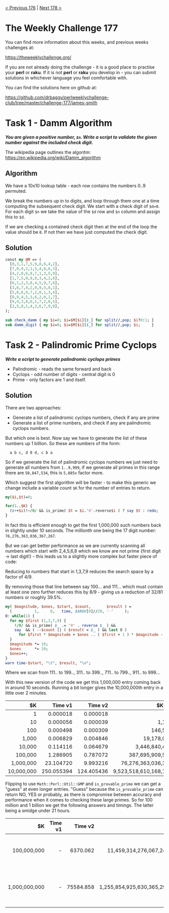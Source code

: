 [< Previous 176](https://github.com/drbaggy/perlweeklychallenge-club/tree/master/challenge-176/james-smith) |
[Next 178 >](https://github.com/drbaggy/perlweeklychallenge-club/tree/master/challenge-178/james-smith)

# The Weekly Challenge 177

You can find more information about this weeks, and previous weeks challenges at:

  https://theweeklychallenge.org/

If you are not already doing the challenge - it is a good place to practise your
**perl** or **raku**. If it is not **perl** or **raku** you develop in - you can
submit solutions in whichever language you feel comfortable with.

You can find the solutions here on github at:

https://github.com/drbaggy/perlweeklychallenge-club/tree/master/challenge-177/james-smith

# Task 1 - Damm Algorithm

***You are given a positive number, `$n`.  Write a script to validate the given number against the included check digit.***

The wikipedia page outlines the algoritm: https://en.wikipedia.org/wiki/Damm_algorithm

## Algorithm

We have a 10x10 lookup table - each row contains the numbers 0..9 permuted.

We break the numbers up in to digits, and loop through them one at a time computing the subsequent check digit. We start with a check digit of `$d=0`.
For each digit `$n` we take the value of the `$d` row and `$n` column and assign this to `$d`.

If we are checking a contained check digit then at the end of the loop the value should be `0`. If not then we have just computed the check digit.

## Solution

```perl
const my @M => (
  [0,3,1,7,5,9,8,6,4,2],
  [7,0,9,2,1,5,4,8,6,3],
  [4,2,0,6,8,7,1,3,5,9],
  [1,7,5,0,9,8,3,4,2,6],
  [6,1,2,3,0,4,5,9,7,8],
  [3,6,7,4,2,0,9,5,8,1],
  [5,8,6,9,7,2,0,1,3,4],
  [8,9,4,5,3,6,2,0,1,7],
  [9,4,3,8,6,1,7,2,0,5],
  [2,5,8,1,4,3,6,7,9,0],
);

sub check_damm { my $i=0; $i=$M[$i][$_] for split//,pop; $i?0:1; }
sub damm_digit { my $i=0; $i=$M[$i][$_] for split//,pop; $i;     }
```

# Task 2 - Palindromic Prime Cyclops

***Write a script to generate palindromic cyclops primes***

 * Palindromic - reads the same forward and back
 * Cyclops - odd number of digits - central digit is 0
 * Prime - only factors are 1 and itself.

## Solution

There are two approaches:

 * Generate a list of palindromic cyclops numbers, check if any are prime
 * Generate a list of prime numbers, and check if any are palindromic cyclops numbers.

But which one is best. Now say we have to generate the list of these numbers up 1 billion. So these are numbers of the form:

```
  a b c, d 0 d, c b a
```

So if we generate the list of palindromic cyclops numbers we just need to generate all numbers from `1..9,999`, if we generate all primes in this range there are `50,847,534`, this is `5,085x` factor more.

Which suggest the first algorithm will be faster - to make this generic we change include a variable count `$K` for the number of entries to return.

```perl
my($i,$t)=0;

for(1..$K) {
  ($++$i)!~/0/ && is_prime( $t = $i.'0'.reverse$i ) ? say $t : redo;
}
```

In fact this is efficient enough to get the first 1,000,000 such numbers back in slightly under 10 seconds. The millionth one being the 17 digit number: `76,276,363,036,367,267`.

But we can get better performance as we are currently scanning all numbers which start with 2,4,5,6,8 which we know are not prime {first digit -> last digit!} - this leads us to a slightly more complex but faster piece of code:

Reducing to numbers that start in 1,3,7,9 reduces the search space by a factor of 4/9.

By removing those that line between say 100... and 111... which must contain at least one zero further reduces this by 8/9 - giving us a reduction of 32/81 numbers or roughly 39.5%.

```perl
my( $magnitude, $ones, $start, $count,       $result ) =
  (          1,     0,   time, $ARGV[0]//20, '-'     );
O: while(1) {
  for my $first (1,3,7,9) {
    !/0/ && is_prime( $_ .= '0' . reverse $_ ) &&
    say  && ( --$count || ( $result = $_ ) && last O )
      for $first * $magnitude + $ones .. ( $first + 1 ) * $magnitude - 1;
  }
  $magnitude *= 10;
  $ones      *= 10;
  $ones++;
}
warn time-$start, "\t", $result, "\n";
```

Where we scan from 111.. to 199.., 311.. to 399.., 711.. to 799.., 911.. to 999...

With this new version of the code we get this 1,000,000 entry coming back in around 10 seconds. Running a bit longer gives the 10,000,000th entry in a little over 2 minutes.

| $K          | Time v1    | Time v2    | $Kth value                |
| ----------: | ---------: | ---------: | ------------------------: |
|           1 |   0.000018 |   0.000018 |                       101 |
|          10 |   0.000056 |   0.000039 |                 1,120,211 |
|         100 |   0.000498 |   0.000309 |               146,505,641 |
|       1,000 |   0.006829 |   0.004846 |            19,178,087,191 |
|      10,000 |   0.114116 |   0.064679 |         3,446,840,486,443 |
|     100,000 |   1.286905 |   0.787072 |       387,695,909,596,783 |
|   1,000,000 |  23.104720 |   9.993216 |    76,276,363,036,367,267 |
|  10,000,000 | 250.055394 | 124.405436 | 9,523,518,610,168,153,259 |

Flipping to use `Math::Perl::Util::GMP` and `is_provable_prime` we can get a "guess" at even longer entries. "Guess" because the `is_provable_prime` can return NO, YES or probably, as there is compromise between accuracy and performance when it comes to checking these large primes. So for 100 million and 1 billion we get the following answers and timings. The latter being a smidge under 21 hours.

| $K            | Time v1    | Time v2    | $Kth value                        | Time                |
| ------------: | ---------: | ---------: | --------------------------------: | ------------------: |
|   100,000,000 |          - |   6370.062 |    11,459,314,276,067,241,395,411 |  1 hr 46 min 10 sec |
| 1,000,000,000 |          - |  75584.858 | 1,255,854,925,630,365,294,585,521 | 20 hr 59 min 45 sec |

